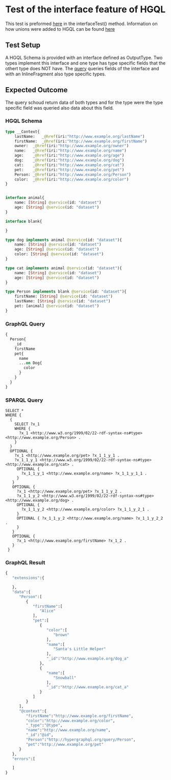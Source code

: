# Test of the interface feature of HGQL
This test is preformed [here](../../src/test/java/org/hypergraphql/ApplicationTest.java) in the interfaceTest() method.
Information on how unions were added to HGQL can be found [here](../interface.md)

## Test Setup
A HGQL Schema is provided with an interface defined as OutputType. Two types implement this interface and one type has type specific fields that the othert type does NOT have.
The [query](#graphql-query) queries fields of the interface and with an InlineFragment also type specific types.

## Expected Outcome
The query schoud return data of both types and for the type were the type specific field was queried also data about this field.

### HGQL Schema
```GraphQL
type __Context{
    lastName:	_@href(iri:"http://www.example.org/lastName")
    firstName:	_@href(iri:"http://www.example.org/firstName")
    owner:	_@href(iri:"http://www.example.org/owner")
    name:	_@href(iri:"http://www.example.org/name")
    age:	_@href(iri:"http://www.example.org/age")
    dog:	_@href(iri:"http://www.example.org/dog")
    cat:	_@href(iri:"http://www.example.org/cat")
    pet:	_@href(iri:"http://www.example.org/pet")
    Person:	_@href(iri:"http://www.example.org/Person")
    color:	_@href(iri:"http://www.example.org/color")
}


interface animal{
    name: [String] @service(id: "dataset")
    age: [String] @service(id: "dataset")
}

interface blank{

}

type dog implements animal @service(id: "dataset"){
    name: [String] @service(id: "dataset")
    age: [String] @service(id: "dataset")
    color: [String] @service(id: "dataset")
}

type cat implements animal @service(id: "dataset"){
    name: [String] @service(id: "dataset")
    age: [String] @service(id: "dataset")
}

type Person implements blank @service(id: "dataset"){
    firstName: [String] @service(id: "dataset")
    lastName: [String] @service(id: "dataset")
    pet: [animal] @service(id: "dataset")
}
``` 

### GraphQL Query
```GraphQL
{
  Person{
    _id
    firstName
    pet{
      name
      ...on Dog{
        color
      }
    }
  }
}
```

### SPARQL Query
```sparql
SELECT *
WHERE {
  {
    SELECT ?x_1
    WHERE {
      ?x_1 <http://www.w3.org/1999/02/22-rdf-syntax-ns#type> <http://www.example.org/Person> .
    }
  }
  OPTIONAL {
    ?x_1 <http://www.example.org/pet> ?x_1_1_y_1 .
    ?x_1_1_y_1 <http://www.w3.org/1999/02/22-rdf-syntax-ns#type> <http://www.example.org/cat> .
     OPTIONAL {
       ?x_1_1_y_1 <http://www.example.org/name> ?x_1_1_y_1_1 .
     }
   }
   OPTIONAL {
     ?x_1 <http://www.example.org/pet> ?x_1_1_y_2 .
     ?x_1_1_y_2 <http://www.w3.org/1999/02/22-rdf-syntax-ns#type> <http://www.example.org/dog> .
     OPTIONAL {
       ?x_1_1_y_2 <http://www.example.org/color> ?x_1_1_y_2_1 .
     }
     OPTIONAL { ?x_1_1_y_2 <http://www.example.org/name> ?x_1_1_y_2_2 .
     }
   }
   OPTIONAL {
     ?x_1 <http://www.example.org/firstName> ?x_1_2 .
   }
 }
```

### GraphQL Result
```GraphQL
{
   "extensions":{

   },
   "data":{
      "Person":[
         {
            "firstName":[
               "Alice"
            ],
            "pet":[
               {
                  "color":[
                     "brown"
                  ],
                  "name":[
                     "Santa's Little Helper"
                  ],
                  "_id":"http://www.example.org/dog_a"
               },
               {
                  "name":[
                     "Snowball"
                  ],
                  "_id":"http://www.example.org/cat_a"
               }
            ]
         }
      ],
      "@context":{
         "firstName":"http://www.example.org/firstName",
         "color":"http://www.example.org/color",
         "_type":"@type",
         "name":"http://www.example.org/name",
         "_id":"@id",
         "Person":"http://hypergraphql.org/query/Person",
         "pet":"http://www.example.org/pet"
      }
   },
   "errors":[

   ]
}

```

